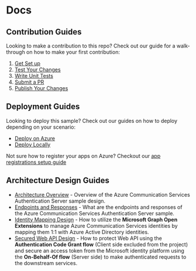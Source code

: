 # Docs

## Contribution Guides

Looking to make a contribution to this repo? Check out our guide for a walk-through on how to make your first contribution:

1. [Get Set up](<./contribution-guides/1. get-set-up.md>)
2. [Test Your Changes](<./contribution-guides/2. test-your-changes.md>)
3. [Write Unit Tests](<./contribution-guides/3. write-unit-tests.md>)
4. [Submit a PR](<./contribution-guides/4. submit-a-pr.md>)
5. [Publish Your Changes](<./contribution-guides/5. publish-your-changes.md>)

## Deployment Guides

Looking to deploy this sample? Check out our guides on how to deploy depending on your scenario:

- [Deploy on Azure](./deployment-guides/deploy-and-test-sample-on-azure.md)
- [Deploy Locally](./deployment-guides/deploy-locally.md)

Not sure how to register your apps on Azure? Checkout our [app registrations setup guide](./deployment-guides/set-up-app-registrations.md)

## Architecture Design Guides

- [Architecture Overview](design-guides/architecture-overview.md) - Overview of the Azure Communication Services Authentication Server sample design.
- [Endpoints and Responses](design-guides/endpoints-and-responses.md) - What are the endpoints and responses of the Azure Communication Services Authentication Server sample.
- [Identity Mapping Design](design-guides/identity-mapping-design-graph-open-extensions.md) - How to utilize the **Microsoft Graph Open Extensions** to manage Azure Communication Services identities by mapping them 1:1 with Azure Active Directory identities.
- [Secured Web API Design](./design-guides/Secured-Web-API-Design.md) - How to protect Web API using the **Authentication Code Grant flow** (Client side excluded from the project) and secure an access token from the Microsoft identity platform using the **On-Behalf-Of flow** (Server side) to make authenticated requests to the downstream services.

